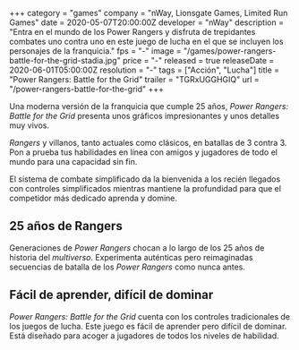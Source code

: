 +++
category = "games"
company = "nWay, Lionsgate Games, Limited Run Games"
date = 2020-05-07T20:00:00Z
developer = "nWay"
description = "Entra en el mundo de los Power Rangers y disfruta de trepidantes combates uno contra uno en este juego de lucha en el que se incluyen los personajes de la franquicia."
fps = "-"
image = "/games/power-rangers-battle-for-the-grid-stadia.jpg"
price = "-"
released = true
releaseDate = 2020-06-01T05:00:00Z
resolution = "-"
tags = ["Acción", "Lucha"]
title = "Power Rangers: Battle for the Grid"
trailer = "TGRxUGGHGIQ"
url = "/power-rangers-battle-for-the-grid"
+++

Una moderna versión de la franquicia que cumple 25 años, _Power Rangers: Battle for the Grid_ presenta unos gráficos impresionantes y unos detalles muy vivos. 

_Rangers_ y villanos, tanto actuales como clásicos, en batallas de 3 contra 3. Pon a prueba tus habilidades en línea con amigos y jugadores de todo el mundo para una capacidad sin fin.

El sistema de combate simplificado da la bienvenida a los recién llegados con controles simplificados mientras mantiene la profundidad para que el competidor más dedicado aprenda y domine.

## 25 años de Rangers

Generaciones de _Power Rangers_ chocan a lo largo de los 25 años de historia del _multiverso_. Experimenta auténticas pero reimaginadas secuencias de batalla de los _Power Rangers_ como nunca antes.

## Fácil de aprender, difícil de dominar

_Power Rangers: Battle for the Grid_ cuenta con los controles tradicionales de los juegos de lucha. Este juego es fácil de aprender pero difícil de dominar. Está diseñado para acoger a jugadores de todos los niveles de habilidad.

